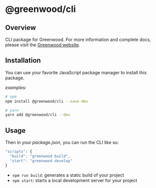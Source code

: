 # @greenwood/cli

## Overview
CLI package for Greenwood.  For more information and complete docs, please visit the [Greenwood website](https://www.greenwoodjs.io/docs).

## Installation
You can use your favorite JavaScript package manager to install this package.

_examples:_
```bash
# npm
npm install @greenwood/cli --save-dev

# yarn
yarn add @greenwood/cli --dev
```

## Usage
Then in your _package.json_, you can run the CLI like so:
```javascript
"scripts": {
  "build": "greenwood build",
  "start": "greenwood develop"
}
```

- `npm run build`: generates a static build of your project
- `npm start`: starts a local development server for your project